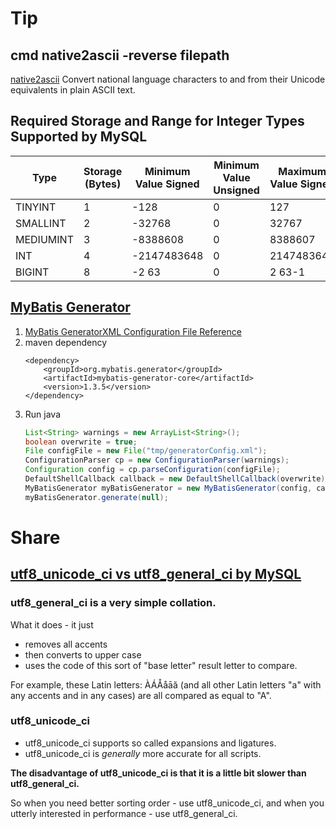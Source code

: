 # Tip

## cmd native2ascii -reverse filepath 

[native2ascii](https://native2ascii.net) Convert national language characters to and from their Unicode equivalents in plain ASCII text.

## Required Storage and Range for Integer Types Supported by MySQL

Type | Storage (Bytes) | Minimum Value Signed |	Minimum Value Unsigned | Maximum Value Signed	| Maximum Value Unsigned
--- | --- | --- | --- | --- | ---
TINYINT |	1 |	-128 | 0 | 127 | 255
SMALLINT |	2 |	-32768 |	0 |	32767 |	65535
MEDIUMINT |	3 |	-8388608 |	0 |	8388607 |	16777215
INT |	4 |	-2147483648 |	0 |	2147483647 |	4294967295
BIGINT |	8 |	-2 63 |	0 |	2 63-1 |	2 64-1

## [MyBatis Generator](http://www.mybatis.org/generator/index.html)

1.  [MyBatis GeneratorXML Configuration File Reference](http://www.mybatis.org/generator/configreference/xmlconfig.html)
2.  maven dependency
     ```
     <dependency>
         <groupId>org.mybatis.generator</groupId>
         <artifactId>mybatis-generator-core</artifactId>
         <version>1.3.5</version>
     </dependency>
     ```
3.  Run java
     ```java
     List<String> warnings = new ArrayList<String>();
     boolean overwrite = true;
     File configFile = new File("tmp/generatorConfig.xml");
     ConfigurationParser cp = new ConfigurationParser(warnings);
     Configuration config = cp.parseConfiguration(configFile);
     DefaultShellCallback callback = new DefaultShellCallback(overwrite);
     MyBatisGenerator myBatisGenerator = new MyBatisGenerator(config, callback, warnings);
     myBatisGenerator.generate(null);
     ```


# Share

## [utf8_unicode_ci vs utf8_general_ci by MySQL](https://forums.mysql.com/read.php?103,187048,188748#msg-188748)

### utf8_general_ci is a very simple collation. 

What it does - it just 
* removes all accents 
* then converts to upper case 
* uses the code of this sort of "base letter" result letter to compare. 

For example, these Latin letters: ÀÁÅåāă (and all other Latin letters "a" 
with any accents and in any cases) are all compared as equal to "A". 

### utf8_unicode_ci

* utf8_unicode_ci supports so called expansions and ligatures.
* utf8_unicode_ci is *generally* more accurate for all scripts. 

**The disadvantage of utf8_unicode_ci is that it is a little bit 
slower than utf8_general_ci.**

So when you need better sorting order - use utf8_unicode_ci, 
and when you utterly interested in performance - use utf8_general_ci.
